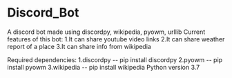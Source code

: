 # Discord_Bot
A discord bot made using discordpy, wikipedia, pyowm, urllib
Current features of this bot:
1.It can share youtube video links
2.It can share weather report of a place
3.It can share info from wikipedia

Required dependencies:
1.discordpy -- pip install discordpy
2.pyowm -- pip install pyowm
3.wikipedia  -- pip install wikipedia
Python version 3.7
